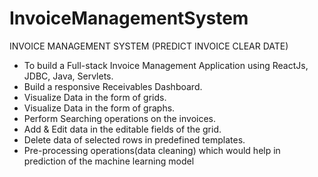 # InvoiceManagementSystem
INVOICE MANAGEMENT SYSTEM (PREDICT INVOICE CLEAR DATE)

* To build a Full-stack Invoice Management Application using ReactJs, JDBC, Java, Servlets. 
* Build a responsive Receivables Dashboard. 
* Visualize Data in the form of grids. 
* Visualize Data in the form of graphs. 
* Perform Searching operations on the invoices. 
* Add & Edit data in the editable fields of the grid. 
* Delete data of selected rows in predefined templates.
* Pre-processing operations(data cleaning) which would help in prediction of the machine learning model
